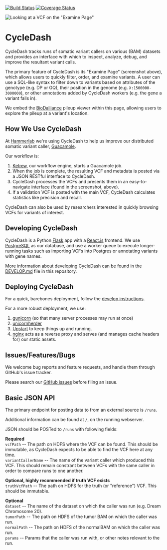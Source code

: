 [![Build Status](https://travis-ci.org/hammerlab/cycledash.svg?branch=master)](https://travis-ci.org/hammerlab/cycledash) [![Coverage Status](https://img.shields.io/coveralls/hammerlab/cycledash/master.svg)](https://coveralls.io/r/hammerlab/cycledash?branch=master)


![Looking at a VCF on the "Examine Page"](https://s3.amazonaws.com/f.cl.ly/items/1w3Y062T1O3N3o372p3e/Screen%20Shot%202014-12-17%20at%203.09.27%20PM.png)

# CycleDash

CycleDash tracks runs of somatic variant callers on various (BAM) datasets and
provides an interface with which to inspect, analyze, debug, and improve the
resultant variant calls.

The primary feature of CycleDash is its "Examine Page" (screenshot above), which
allows users to quickly filter, order, and examine variants. A user can use a
SQL-like syntax to filter down to variants based on attributes of the genotype
(e.g. DP or GQ), their position in the genome (e.g. `X:1500000-3000000`), or
other annotations added by CycleDash workers (e.g. the gene a variant falls in).

We embed the [BioDalliance](http://www.biodalliance.org/) pileup viewer within
this page, allowing users to explore the pileup at a variant's location.


## How We Use CycleDash

At [Hammerlab](https://github.com/hammerlab) we're using CycleDash to help us
improve our distributed somatic variant caller,
[Guacamole](https://github.com/hammerlab/guacamole).

Our workflow is:

1. [Ketrew](https://github.com/hammerlab/ketrew), our workflow engine, starts a
   Guacamole job.
2. When the job is complete, the resulting VCF and metadata is posted via a JSON
   RESTful interface to CycleDash.
3. CycleDash processes the VCFs and presents them in an easy-to-navigate
   interface (found in the screenshot, above).
4. If a validation VCF is posted with the main VCF, CycleDash calculates
   statistics like precision and recall.

CycleDash can also be used by researchers interested in quickly browsing VCFs
for variants of interest.


## Developing CycleDash

CycleDash is a Python [Flask](http://flask.pocoo.org/) app with a
[React.js](http://facebook.github.io/react/) frontend. We use
[PostgreSQL](http://www.postgresql.org/) as our database, and use a worker queue
to execute longer-running tasks such as importing VCFs into Postgres or
annotating variants with gene names.

More information about developing CycleDash can be found in the
[DEVELOP.md](/DEVELOP.md) file in this repository.


## Deploying CycleDash

For a quick, barebones deployment, follow the [develop instructions](/DEVELOP.md).

For a more robust deployment, we use:

1. [gunicorn](http://gunicorn.org/) (so that many server processes may run at
   once)
2. [unicornherder](https://github.com/gds-operations/unicornherder)
3. [Upstart](http://upstart.ubuntu.com/) to keep things up and running.
4. [nginx](http://nginx.org/) acts as a reverse proxy and serves (and manages
   cache headers for) our static assets.


## Issues/Features/Bugs

We welcome bug reports and feature requests, and handle them through GitHub's
issue tracker.

Please search our [GitHub issues](https://github.com/hammerlab/cycledash/issues)
before filing an issue.


## Basic JSON API

The primary endpoint for posting data to from an external source is `/runs`.

Additional information can be found at `/`, on the running webserver.

JSON should be POSTed to `/runs` with following fields:

**Required**<br />
`vcfPath` -- The path on HDFS where the VCF can be found. This should be immutable, as CycleDash expects to be able to find the VCF here at any time.<br />
`variantCallerName` -- The name of the variant caller which produced this VCF. This should remain constrant between VCFs with the same caller in order to compare runs to one another.<br />

**Optional, highly recommended if truth VCF exists**<br />
`truthVcfPath` -- The path on HDFS for the truth (or "reference") VCF. This should be immutable.<br />

**Optional**<br />
`dataset` -- The name of the dataset on which the caller was run (e.g. Dream Chromosome 20).<br />
`tumorPath` -- The path on HDFS of the tumor BAM on which the caller was run.<br />
`normalPath` -- The path on HDFS of the normalBAM on which the caller was run.<br />
`params` -- Params that the caller was run with, or other notes relevant to the run.<br />
